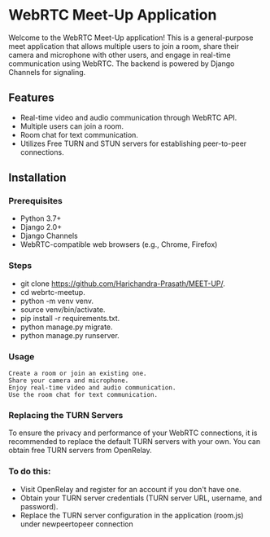 # WebRTC Meet-Up Application

Welcome to the WebRTC Meet-Up application! This is a general-purpose meet application that allows multiple users to join a room, share their camera and microphone with other users, and engage in real-time communication using WebRTC. The backend is powered by Django Channels for signaling.

## Features
- Real-time video and audio communication through WebRTC API.
- Multiple users can join a room.
- Room chat for text communication.
- Utilizes Free TURN and STUN servers for establishing peer-to-peer connections.

## Installation

### Prerequisites
- Python 3.7+
- Django 2.0+
- Django Channels
- WebRTC-compatible web browsers (e.g., Chrome, Firefox)

### Steps
- git clone https://github.com/Harichandra-Prasath/MEET-UP/.
- cd webrtc-meetup.
- python -m venv venv.
- source venv/bin/activate.
- pip install -r requirements.txt.
- python manage.py migrate.
- python manage.py runserver.

### Usage
    Create a room or join an existing one.
    Share your camera and microphone.
    Enjoy real-time video and audio communication.
    Use the room chat for text communication.

### Replacing the TURN Servers
To ensure the privacy and performance of your WebRTC connections, it is recommended to replace the default TURN servers with your own. You can obtain free TURN servers from OpenRelay. 
### To do this:
- Visit OpenRelay and register for an account if you don't have one.
- Obtain your TURN server credentials (TURN server URL, username, and password).
- Replace the TURN server configuration in the application (room.js) under newpeertopeer connection

